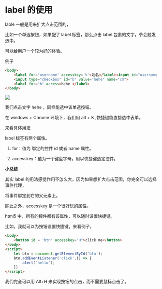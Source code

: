 # label 的使用

lable 一般是用来扩大点击范围的，     

比如一个单选按钮，如果配了 label 标签，那么点击 label 包裹的文字，爷会触发选中。     

可以给用户一个较为好的体验。     

例子

```html
<body>
    <label for="username" accesskey='k'>姓名</label><input id="username" type="text">
    <input type="checkbox" id="b" value="hehe" name="cm">
    <label for="b" access>hehe </label>
</body>
```    

![](./assets/label.jpg)     

我们点击文字 hehe ，同样能选中该单选按钮。    

在 windows + Chrome 环境下，我们用 alt + K ,快捷键能直接选中表单。

来看具体用法    

label 标签有两个属性。    

1. for：值为 绑定的控件 id 或者 name 属性。    

2. accesskey：值为一个键盘字母，用以快捷键选定控件。    

**小总结**    

其实 label 的用法感觉作用不怎么大，因为如果想扩大点击范围，你完全可以选择事件代理，    

将事件绑定到它的父元素上。    

除此之外，accesskey 是一个很好玩的属性。    

html5 中，所有的控件都有该属性，可以随时设置快捷键。    

比如，我就可以为按钮设置快捷键，来看例子。    

```html
<body>
    <button id = 'btn' accesskey="H">click me</button>
</body>
<script>
    let btn = document.getElementById('btn');
    btn.addEventListener('click',() => {
        alert('hello');
    })
</script>
```    

我们完全可以用 Alt+H 来实现按钮的点击，而不需要鼠标点击了。    

